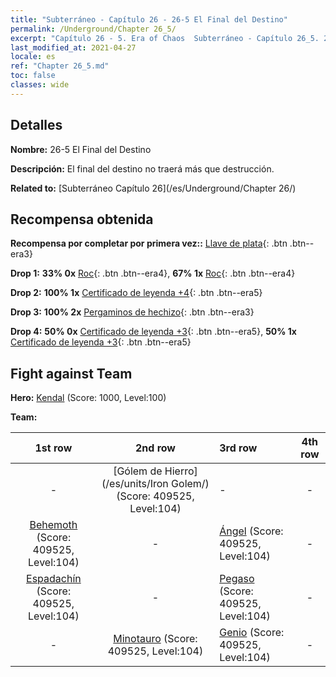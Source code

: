 ```yaml
---
title: "Subterráneo - Capítulo 26 - 26-5 El Final del Destino"
permalink: /Underground/Chapter 26_5/
excerpt: "Capítulo 26 - 5. Era of Chaos  Subterráneo - Capítulo 26_5. 26-5 El Final del Destino"
last_modified_at: 2021-04-27
locale: es
ref: "Chapter 26_5.md"
toc: false
classes: wide
---
```


## Detalles

 **Nombre:** 26-5 El Final del Destino

 **Descripción:** El final del destino no traerá más que destrucción.

 **Related to:** [Subterráneo Capítulo 26](/es/Underground/Chapter 26/)

## Recompensa obtenida

 **Recompensa por completar por primera vez::** [Llave de plata](/ItemsES/con_693/){: .btn .btn--era3}

 **Drop 1:** **33% 0x** [Roc](/ItemsES/unt_221/){: .btn .btn--era4}, **67% 1x** [Roc](/ItemsES/unt_221/){: .btn .btn--era4}

 **Drop 2:** **100% 1x** [Certificado de leyenda +4](/ItemsES/mat_95/){: .btn .btn--era5}

 **Drop 3:** **100% 2x** [Pergaminos de hechizo](/ItemsES/con_694/){: .btn .btn--era3}

 **Drop 4:** **50% 0x** [Certificado de leyenda +3](/ItemsES/mat_88/){: .btn .btn--era5}, **50% 1x** [Certificado de leyenda +3](/ItemsES/mat_88/){: .btn .btn--era5}


## Fight against Team
 **Hero:** [Kendal](/es/heroes/Kendal/) (Score: 1000, Level:100)

 **Team:**


  | 1st row | 2nd row | 3rd row | 4th row |
  |:----:|:----:|:----|:----:|
  | - | [Gólem de Hierro](/es/units/Iron Golem/) (Score: 409525, Level:104)  | - | - |
  | [Behemoth](/es/units/Behemoth/) (Score: 409525, Level:104)  | - | [Ángel](/es/units/Angel/) (Score: 409525, Level:104)  | - |
  | [Espadachín](/es/units/Swordsman/) (Score: 409525, Level:104)  | - | [Pegaso](/es/units/Pegasus/) (Score: 409525, Level:104)  | - |
  | - | [Minotauro](/es/units/Minotaur/) (Score: 409525, Level:104)  | [Genio](/es/units/Genie/) (Score: 409525, Level:104)  | - |


